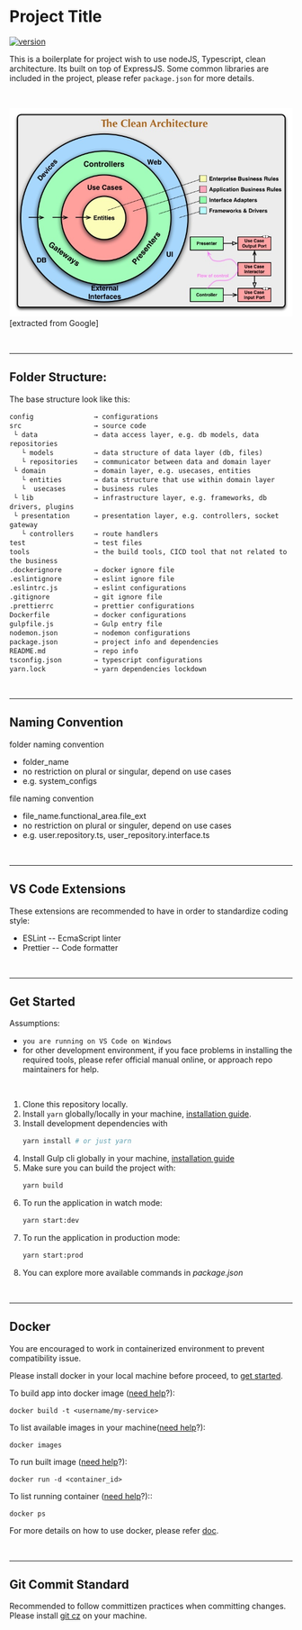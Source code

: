 # Project Title

[![version](https://img.shields.io/github/package-json/v/jjteoh-pingspace/node-ts-clean-boilerplate)](./package.json)

This is a boilerplate for project wish to use nodeJS, Typescript, clean architecture. Its built on top of ExpressJS. Some common libraries are included in the project, please refer ```package.json``` for more details.

<br>

![clean architecture](Clean_Architecture.jpg) [extracted from Google]

<br>

<hr>

## Folder Structure:

The base structure look like this:

```
config               → configurations
src                  → source code
 └ data              → data access layer, e.g. db models, data repositories
   └ models          → data structure of data layer (db, files)
   └ repositories    → communicator between data and domain layer
 └ domain            → domain layer, e.g. usecases, entities
   └ entities        → data structure that use within domain layer
   └  usecases       → business rules
 └ lib               → infrastructure layer, e.g. frameworks, db drivers, plugins
 └ presentation      → presentation layer, e.g. controllers, socket gateway
   └ controllers     → route handlers
test                 → test files
tools                → the build tools, CICD tool that not related to the business
.dockerignore        → docker ignore file
.eslintignore        → eslint ignore file
.eslintrc.js         → eslint configurations
.gitignore           → git ignore file
.prettierrc          → prettier configurations
Dockerfile           → docker configurations
gulpfile.js          → Gulp entry file
nodemon.json         → nodemon configurations
package.json         → project info and dependencies
README.md            → repo info
tsconfig.json        → typescript configurations
yarn.lock            → yarn dependencies lockdown
```

<br>

<hr>

## Naming Convention

folder naming convention

- folder_name
- no restriction on plural or singular, depend on use cases
- e.g. system_configs

file naming convention

- file_name.functional_area.file_ext
- no restriction on plural or singuler, depend on use cases
- e.g. user.repository.ts, user_repository.interface.ts

<br>

<hr>

## VS Code Extensions

These extensions are recommended to have in order to standardize coding style:

- ESLint -- EcmaScript linter
- Prettier -- Code formatter

<br>

<hr>

## Get Started

Assumptions:

- `you are running on VS Code on Windows`
- for other development environment, if you face problems in installing the required tools, please refer official manual online, or approach repo maintainers for help.

<br>

1. Clone this repository locally.
2. Install `yarn` globally/locally in your machine, [installation guide](https://classic.yarnpkg.com/en/docs/getting-started).
3. Install development dependencies with
   ```bash
   yarn install # or just yarn
   ```
4. Install Gulp cli globally in your machine, [installation guide](https://gulpjs.com/docs/en/getting-started/quick-start/#install-the-gulp-command-line-utility)
5. Make sure you can build the project with:
   ```bash
   yarn build
   ```
6. To run the application in watch mode:
   ```bash
   yarn start:dev
   ```
7. To run the application in production mode:
   ```bash
   yarn start:prod
   ```
8. You can explore more available commands in _package.json_

<br>

<hr>

## Docker

You are encouraged to work in containerized environment to prevent compatibility issue.

Please install docker in your local machine before proceed, to [get started](https://docs.docker.com/get-started/).

To build app into docker image ([need help](https://docs.docker.com/engine/reference/commandline/build/)?):

```
docker build -t <username/my-service>
```

To list available images in your machine([need help](https://docs.docker.com/engine/reference/commandline/images/)?):

```
docker images
```

To run built image ([need help](https://docs.docker.com/engine/reference/commandline/run/)?):

```
docker run -d <container_id>
```

To list running container ([need help](https://docs.docker.com/engine/reference/commandline/ps/)?)::

```
docker ps
```

For more details on how to use docker, please refer [doc](https://docs.docker.com/engine/reference/run/).

<br>

<hr>

## Git Commit Standard

Recommended to follow committizen practices when committing changes. Please install [git cz](https://www.npmjs.com/package/git-cz) on your machine.
